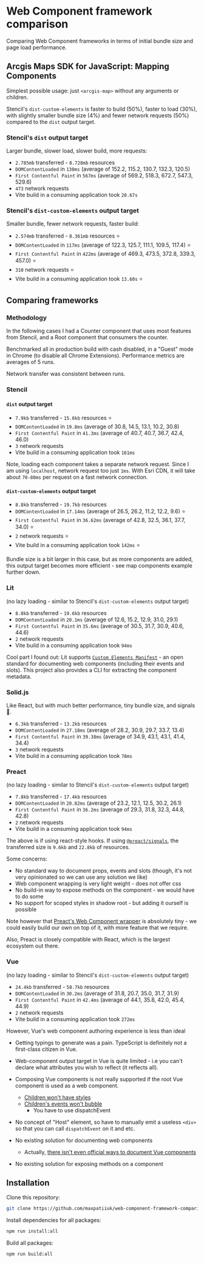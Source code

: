# Web Component framework comparison

Comparing Web Component frameworks in terms of initial bundle size and page load
performance.

## Arcgis Maps SDK for JavaScript: Mapping Components

Simplest possible usage: just `<arcgis-map>` without any arguments or children.

Stencil's `dist-custom-elements` is faster to build (50%), faster to load (30%),
with slightly smaller bundle size (4%) and fewer network requests (50%) compared
to the `dist` output target.

### Stencil's `dist` output target

Larger bundle, slower load, slower build, more requests:

- `2.785mb` transferred - `8.728mb` resources
- `DOMContentLoaded` in `130ms` (average of 152.2, 115.2, 130.7, 132.3, 120.5)
- `First Contentful Paint` in `567ms` (average of 569.2, 518.3, 672.7, 547.3,
  529.6)
- `473` network requests
- Vite build in a consuming application took `20.67s`

### Stencil's `dist-custom-elements` output target

Smaller bundle, fewer network requests, faster build:

- `2.574mb` transferred - `8.361mb` resources ⭐
- `DOMContentLoaded` in `117ms` (average of 122.3, 125.7, 111.1, 109.5, 117.4)
  ⭐
- `First Contentful Paint` in `422ms` (average of 469.3, 473.5, 372.8, 339.3,
  457.0) ⭐
- `310` network requests ⭐
- Vite build in a consuming application took `13.60s` ⭐

## Comparing frameworks

### Methodology

In the following cases I had a Counter component that uses most features from
Stencil, and a Root component that consumers the counter.

Benchmarked all in production build with cash disabled, in a "Guest" mode in
Chrome (to disable all Chrome Extensions). Performance metrics are averages of 5
runs.

Network transfer was consistent between runs.

### Stencil

#### `dist` output target

- `7.9kb` transferred - `15.6kb` resources ⭐
- `DOMContentLoaded` in `19.8ms` (average of 30.8, 14.5, 13.1, 10.2, 30.8)
- `First Contentful Paint` in `41.3ms` (average of 40.7, 40.7, 36.7, 42.4, 46.0)
- `3` network requests
- Vite build in a consuming application took `161ms`

Note, loading each component takes a separate network request. Since I am using
`localhost`, network request too just `1ms`. With Esri CDN, it will take about
`70-80ms` per request on a fast network connection.

#### `dist-custom-elements` output target

- `8.8kb` transferred - `19.7kb` resources
- `DOMContentLoaded` in `17.14ms` (average of 26.5, 26.2, 11.2, 12.2, 9.6) ⭐
- `First Contentful Paint` in `36.62ms` (average of 42.8, 32.5, 36.1, 37.7,
  34.0) ⭐
- `2` network requests ⭐
- Vite build in a consuming application took `142ms` ⭐

Bundle size is a bit larger in this case, but as more components are added, this
output target becomes more efficient - see map components example further down.

### Lit

(no lazy loading - similar to Stencil's `dist-custom-elements` output target)

- `8.0kb` transferred - `19.6kb` resources
- `DOMContentLoaded` in `20.1ms` (average of 12.6, 15.2, 12.9, 31.0, 29.1)
- `First Contentful Paint` in `35.6ms` (average of 30.5, 31.7, 30.9, 40.6, 44.6)
- `2` network requests
- Vite build in a consuming application took `94ms`

Cool part I found out: Lit supports
[`Custom Elements Manifest`](https://custom-elements-manifest.open-wc.org/analyzer/getting-started/) -
an open standard for documenting web components (including their events and
slots). This project also provides a CLI for extracting the component metadata.

### Solid.js

Like React, but with much better performance, tiny bundle size, and signals 🥳.

- `6.3kb` transferred - `13.2kb` resources
- `DOMContentLoaded` in `27.18ms` (average of 28.2, 30.9, 29.7, 33.7, 13.4)
- `First Contentful Paint` in `39.38ms` (average of 34.9, 43.1, 43.1, 41.4,
  34.4)
- `3` network requests
- Vite build in a consuming application took `78ms`

### Preact

(no lazy loading - similar to Stencil's `dist-custom-elements` output target)

- `7.8kb` transferred - `17.4kb` resources
- `DOMContentLoaded` in `20.82ms` (average of 23.2, 12.1, 12.5, 30.2, 26.1)
- `First Contentful Paint` in `36.2ms` (average of 29.3, 31.8, 32.3, 44.8, 42.8)
- `2` network requests
- Vite build in a consuming application took `94ms`

The above is if using react-style hooks. If using
[`@preact/signals`](https://preactjs.com/guide/v10/signals/), the transferred
size is `9.6kb` and `22.8kb` of resources.

Some concerns:

- No standard way to document props, events and slots (though, it's not very
  opinionated so we can use any solution we like)
- Web component wrapping is very light weight - does not offer css
- No build-in way to expose methods on the component - we would have to do some
- No support for scoped styles in shadow root - but adding it ourself is
  possible

Note however that
[Preact's Web Component wrapper](https://github.com/preactjs/preact-custom-element/blob/master/src/index.js)
is absolutely tiny - we could easily build our own on top of it, with more
feature that we require.

Also, Preact is closely compatible with React, which is the largest ecosystem
out there.

### Vue

(no lazy loading - similar to Stencil's `dist-custom-elements` output target)

- `24.4kb` transferred - `58.7kb` resources
- `DOMContentLoaded` in `30.2ms` (average of 31.8, 20.7, 35.0, 31.7, 31.9)
- `First Contentful Paint` in `42.4ms` (average of 44.1, 35.8, 42.0, 45.4, 44.9)
- `2` network requests
- Vite build in a consuming application took `272ms`

However, Vue's web component authoring experience is less than ideal

- Getting typings to generate was a pain. TypeScript is definitely not a
  first-class citizen in Vue.
- Web-component output target in Vue is quite limited - i.e you can't declare
  what attributes you wish to reflect (it reflects all).
- Composing Vue components is not really supported if the root Vue component is
  used as a web component.

  - [Children won't have styles](https://github.com/vuejs/core/issues/7941)
  - [Children's events won't bubble](https://github.com/vuejs/core/issues/7605)
    - You have to use dispatchEvent

- No concept of "Host" element, so have to manually emit a useless `<div>` so
  that you can call `dispatchEvent` on it and etc.

- No existing solution for documenting web components

  - Actually,
    [there isn't even official ways to document Vue components](https://github.com/vuejs/vue/issues/7186)

- No existing solution for exposing methods on a component

## Installation

Clone this repository:

```sh
git clone https://github.com/maxpatiiuk/web-component-framework-comparison
```

Install dependencies for all packages:

```sh
npm run install:all
```

Build all packages:

```sh
npm run build:all
```
